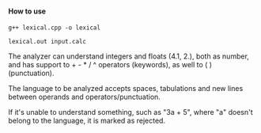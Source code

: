 #### **How to use**

```
g++ lexical.cpp -o lexical

lexical.out input.calc
```

The analyzer can understand integers and floats (4.1, 2.), both as number, and has support to + - * / ^ operators (keywords), as well to ( ) (punctuation).

The language to be analyzed accepts spaces, tabulations and new lines between operands and operators/punctuation.

If it's unable to understand something, such as "3a + 5", where "a" doesn't belong to the language, it is marked as rejected.

